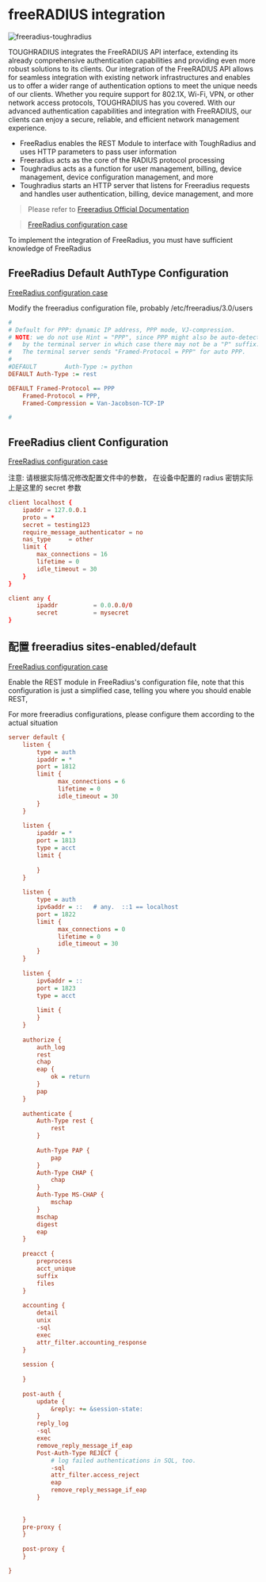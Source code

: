 # freeRADIUS integration


![freeradius-toughradius](https://github.com/talkincode/toughradius/assets/377938/f735d45d-3325-49e5-8b73-21c6205248e3)


TOUGHRADIUS integrates the FreeRADIUS API interface, extending its already comprehensive authentication capabilities and providing even more robust solutions to its clients. 
Our integration of the FreeRADIUS API allows for seamless integration with existing network infrastructures and enables us to offer a wider range of authentication options to meet the unique needs of our clients. 
Whether you require support for 802.1X, Wi-Fi, VPN, or other network access protocols, TOUGHRADIUS has you covered. With our advanced authentication capabilities and integration with FreeRADIUS, our clients can enjoy a secure, reliable, and efficient network management experience.


- FreeRadius enables the REST Module to interface with ToughRadius and uses HTTP parameters to pass user information
- Freeradius acts as the core of the RADIUS protocol processing
- Toughradius acts as a function for user management, billing, device management, device configuration management, and more
- Toughradius starts an HTTP server that listens for Freeradius requests and handles user authentication, billing, device management, and more

> Please refer to [Freeradius Official Documentation](https://networkradius.com/doc/3.0.10/raddb/mods-available/rest.html)

> [FreeRadius configuration case](https://github.com/talkincode/toughradius/tree/main/assets/freeradius)

To implement the integration of FreeRadius, you must have sufficient knowledge of FreeRadius

## FreeRadius Default AuthType Configuration

[FreeRadius configuration case](https://github.com/talkincode/toughradius/tree/main/assets/freeradius)

Modify the freeradius configuration file, probably /etc/freeradius/3.0/users

```ini
#
# Default for PPP: dynamic IP address, PPP mode, VJ-compression.
# NOTE: we do not use Hint = "PPP", since PPP might also be auto-detected
#	by the terminal server in which case there may not be a "P" suffix.
#	The terminal server sends "Framed-Protocol = PPP" for auto PPP.
#
#DEFAULT        Auth-Type := python
DEFAULT Auth-Type := rest

DEFAULT	Framed-Protocol == PPP
	Framed-Protocol = PPP,
	Framed-Compression = Van-Jacobson-TCP-IP

#
```


## FreeRadius client Configuration

[FreeRadius configuration case](https://github.com/talkincode/toughradius/tree/main/assets/freeradius)

注意: 请根据实际情况修改配置文件中的参数， 在设备中配置的 radius 密钥实际上是这里的 secret 参数

```conf
client localhost {
	ipaddr = 127.0.0.1
	proto = *
	secret = testing123
	require_message_authenticator = no
	nas_type	 = other
	limit {
		max_connections = 16
		lifetime = 0
		idle_timeout = 30
	}
}

client any {
        ipaddr          = 0.0.0.0/0
        secret          = mysecret
}
```


## 配置 freeradius sites-enabled/default

[FreeRadius configuration case](https://github.com/talkincode/toughradius/tree/main/assets/freeradius)

Enable the REST module in FreeRadius's configuration file, 
note that this configuration is just a simplified case, 
telling you where you should enable REST, 

For more freeradius configurations, please configure them according to the actual situation

```ini
server default {
    listen {
        type = auth
        ipaddr = *
        port = 1812
        limit {
              max_connections = 6
              lifetime = 0
              idle_timeout = 30
        }
    }
    
    listen {
        ipaddr = *
        port = 1813
        type = acct
        limit {
    
        }
    }
    
    listen {
        type = auth
        ipv6addr = ::	# any.  ::1 == localhost
        port = 1822
        limit {
              max_connections = 0
              lifetime = 0
              idle_timeout = 30
        }
    }
    
    listen {
        ipv6addr = ::
        port = 1823
        type = acct
        
        limit {
        }
    }
    
    authorize {
        auth_log
        rest
        chap
        eap {
            ok = return
        }
        pap
    }
    
    authenticate {
        Auth-Type rest {
            rest
        }
    
        Auth-Type PAP {
            pap
        }
        Auth-Type CHAP {
            chap
        }
        Auth-Type MS-CHAP {
            mschap
        }
        mschap
        digest
        eap
    }
    
    preacct {
        preprocess
        acct_unique
        suffix
        files
    }
    
    accounting {
        detail
        unix
        -sql
        exec
        attr_filter.accounting_response
    }
    
    session {
    
    }
    
    post-auth {
        update {
            &reply: += &session-state:
        }
        reply_log
        -sql
        exec
        remove_reply_message_if_eap
        Post-Auth-Type REJECT {
            # log failed authentications in SQL, too.
            -sql
            attr_filter.access_reject
            eap
            remove_reply_message_if_eap
        }
    
    
    }
    pre-proxy {
    }
        
    post-proxy {
    }

}

```
